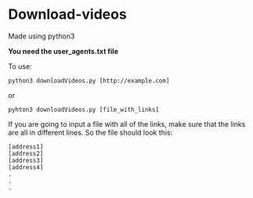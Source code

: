 # Download-videos
Made using python3  

**You need the user_agents.txt file**

To use:
```
python3 downloadVideos.py [http://example.com]
```
or
```
pyhton3 downloadVideos.py [file_with_links]
```
If you are going to input a file with all of the links, make sure that the links
are all in different lines.  So the file should look this:
```
[address1]
[address2]
[address3]
[address4]
.
.
.
```
